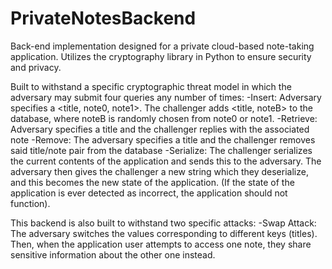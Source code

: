 # PrivateNotesBackend
Back-end implementation designed for a private cloud-based note-taking application. Utilizes the cryptography library in Python to ensure security and privacy. 

Built to withstand a specific cryptographic threat model in which the adversary may submit four queries any number of times:
  -Insert: Adversary specifies a <title, note0, note1>. The challenger adds <title, noteB> to the database, where noteB is randomly chosen from note0 or note1.
  -Retrieve: Adversary specifies a title and the challenger replies with the associated note
   -Remove: The adversary specifies a title and the challenger removes said title/note pair from the database
   -Serialize: The challenger serializes the current contents of the application and sends this to the adversary. The adversary then gives the challenger a new string which they deserialize, and this becomes the new state of the application. (If the state of the application is ever detected as incorrect, the application should not function).

This backend is also built to withstand two specific attacks:
  -Swap Attack: The adversary switches the values corresponding to different keys (titles). Then, when the application user attempts to access one note, they share sensitive information about the other one instead.
